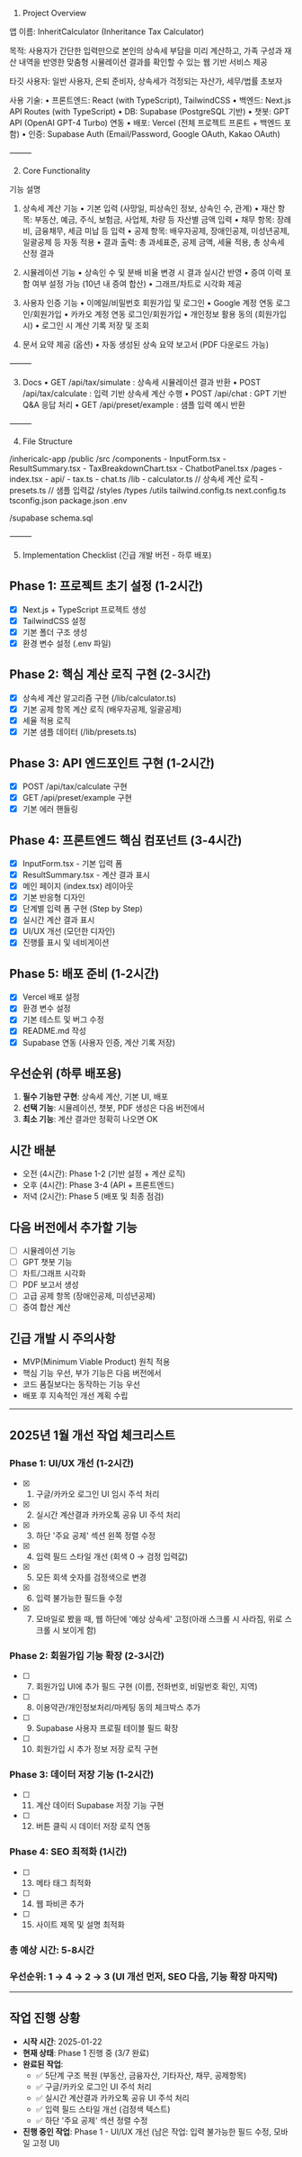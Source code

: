 1. Project Overview

앱 이름: InheritCalculator (Inheritance Tax Calculator)

목적: 사용자가 간단한 입력만으로 본인의 상속세 부담을 미리 계산하고, 가족 구성과 재산 내역을 반영한 맞춤형 시뮬레이션 결과를 확인할 수 있는 웹 기반 서비스 제공

타깃 사용자: 일반 사용자, 은퇴 준비자, 상속세가 걱정되는 자산가, 세무/법률 초보자

사용 기술:
	•	프론트엔드: React (with TypeScript), TailwindCSS
	•	백엔드: Next.js API Routes (with TypeScript)
	•	DB: Supabase (PostgreSQL 기반)
	•	챗봇: GPT API (OpenAI GPT-4 Turbo) 연동
	•	배포: Vercel (전체 프로젝트 프론트 + 백엔드 포함)
	•	인증: Supabase Auth (Email/Password, Google OAuth, Kakao OAuth)

⸻

2. Core Functionality

기능 설명

1) 상속세 계산 기능
	•	기본 입력 (사망일, 피상속인 정보, 상속인 수, 관계)
	•	재산 항목: 부동산, 예금, 주식, 보험금, 사업체, 차량 등 자산별 금액 입력
	•	채무 항목: 장례비, 금융채무, 세금 미납 등 입력
	•	공제 항목: 배우자공제, 장애인공제, 미성년공제, 일괄공제 등 자동 적용
	•	결과 출력: 총 과세표준, 공제 금액, 세율 적용, 총 상속세 산정 결과

2) 시뮬레이션 기능
	•	상속인 수 및 분배 비율 변경 시 결과 실시간 반영
	•	증여 이력 포함 여부 설정 가능 (10년 내 증여 합산)
	•	그래프/차트로 시각화 제공

3) 사용자 인증 기능
	•	이메일/비밀번호 회원가입 및 로그인
	•	Google 계정 연동 로그인/회원가입
	•	카카오 계정 연동 로그인/회원가입
	•	개인정보 활용 동의 (회원가입 시)
	•	로그인 시 계산 기록 저장 및 조회

4) 문서 요약 제공 (옵션)
	•	자동 생성된 상속 요약 보고서 (PDF 다운로드 가능)

⸻

3. Docs
	•	GET /api/tax/simulate : 상속세 시뮬레이션 결과 반환
	•	POST /api/tax/calculate : 입력 기반 상속세 계산 수행
	•	POST /api/chat : GPT 기반 Q&A 응답 처리
	•	GET /api/preset/example : 샘플 입력 예시 반환

⸻

4. File Structure

/inhericalc-app
  /public
  /src
    /components
      - InputForm.tsx
      - ResultSummary.tsx
      - TaxBreakdownChart.tsx
      - ChatbotPanel.tsx
    /pages
      - index.tsx
      - api/
        - tax.ts
        - chat.ts
    /lib
      - calculator.ts  // 상속세 계산 로직
      - presets.ts     // 샘플 입력값
    /styles
    /types
    /utils
  tailwind.config.ts
  next.config.ts
  tsconfig.json
  package.json
  .env

/supabase
  schema.sql

⸻

5. Implementation Checklist (긴급 개발 버전 - 하루 배포)

## Phase 1: 프로젝트 초기 설정 (1-2시간)
- [x] Next.js + TypeScript 프로젝트 생성
- [x] TailwindCSS 설정
- [x] 기본 폴더 구조 생성
- [x] 환경 변수 설정 (.env 파일)

## Phase 2: 핵심 계산 로직 구현 (2-3시간)
- [x] 상속세 계산 알고리즘 구현 (/lib/calculator.ts)
- [x] 기본 공제 항목 계산 로직 (배우자공제, 일괄공제)
- [x] 세율 적용 로직
- [x] 기본 샘플 데이터 (/lib/presets.ts)

## Phase 3: API 엔드포인트 구현 (1-2시간)
- [x] POST /api/tax/calculate 구현
- [x] GET /api/preset/example 구현
- [x] 기본 에러 핸들링

## Phase 4: 프론트엔드 핵심 컴포넌트 (3-4시간)
- [x] InputForm.tsx - 기본 입력 폼
- [x] ResultSummary.tsx - 계산 결과 표시
- [x] 메인 페이지 (index.tsx) 레이아웃
- [x] 기본 반응형 디자인
- [x] 단계별 입력 폼 구현 (Step by Step)
- [x] 실시간 계산 결과 표시
- [x] UI/UX 개선 (모던한 디자인)
- [x] 진행률 표시 및 네비게이션

## Phase 5: 배포 준비 (1-2시간)
- [x] Vercel 배포 설정
- [x] 환경 변수 설정
- [x] 기본 테스트 및 버그 수정
- [x] README.md 작성
- [x] Supabase 연동 (사용자 인증, 계산 기록 저장)

## 우선순위 (하루 배포용)
1. **필수 기능만 구현**: 상속세 계산, 기본 UI, 배포
2. **선택 기능**: 시뮬레이션, 챗봇, PDF 생성은 다음 버전에서
3. **최소 기능**: 계산 결과만 정확히 나오면 OK

## 시간 배분
- 오전 (4시간): Phase 1-2 (기반 설정 + 계산 로직)
- 오후 (4시간): Phase 3-4 (API + 프론트엔드)
- 저녁 (2시간): Phase 5 (배포 및 최종 점검)

## 다음 버전에서 추가할 기능
- [ ] 시뮬레이션 기능
- [ ] GPT 챗봇 기능
- [ ] 차트/그래프 시각화
- [ ] PDF 보고서 생성
- [ ] 고급 공제 항목 (장애인공제, 미성년공제)
- [ ] 증여 합산 계산

## 긴급 개발 시 주의사항
- MVP(Minimum Viable Product) 원칙 적용
- 핵심 기능 우선, 부가 기능은 다음 버전에서
- 코드 품질보다는 동작하는 기능 우선
- 배포 후 지속적인 개선 계획 수립

---

## 2025년 1월 개선 작업 체크리스트

### Phase 1: UI/UX 개선 (1-2시간)
- [x] 1. 구글/카카오 로그인 UI 임시 주석 처리
- [x] 2. 실시간 계산결과 카카오톡 공유 UI 주석 처리  
- [x] 3. 하단 '주요 공제' 섹션 왼쪽 정렬 수정
- [x] 4. 입력 필드 스타일 개선 (회색 0 → 검정 입력값)
- [x] 5. 모든 회색 숫자를 검정색으로 변경
- [x] 6. 입력 불가능한 필드들 수정
- [x] 7. 모바일로 봤을 때, 웹 하단에 '예상 상속세' 고정(아래 스크롤 시 사라짐, 위로 스크롤 시 보이게 함)

### Phase 2: 회원가입 기능 확장 (2-3시간)
- [ ] 7. 회원가입 UI에 추가 필드 구현 (이름, 전화번호, 비밀번호 확인, 지역)
- [ ] 8. 이용약관/개인정보처리/마케팅 동의 체크박스 추가
- [ ] 9. Supabase 사용자 프로필 테이블 필드 확장
- [ ] 10. 회원가입 시 추가 정보 저장 로직 구현

### Phase 3: 데이터 저장 기능 (1-2시간)
- [ ] 11. 계산 데이터 Supabase 저장 기능 구현
- [ ] 12. 버튼 클릭 시 데이터 저장 로직 연동

### Phase 4: SEO 최적화 (1시간)
- [ ] 13. 메타 태그 최적화
- [ ] 14. 웹 파비콘 추가
- [ ] 15. 사이트 제목 및 설명 최적화

### 총 예상 시간: 5-8시간
### 우선순위: 1 → 4 → 2 → 3 (UI 개선 먼저, SEO 다음, 기능 확장 마지막)

---

## 작업 진행 상황
- **시작 시간**: 2025-01-22
- **현재 상태**: Phase 1 진행 중 (3/7 완료)
- **완료된 작업**: 
  - ✅ 5단계 구조 복원 (부동산, 금융자산, 기타자산, 채무, 공제항목)
  - ✅ 구글/카카오 로그인 UI 주석 처리
  - ✅ 실시간 계산결과 카카오톡 공유 UI 주석 처리
  - ✅ 입력 필드 스타일 개선 (검정색 텍스트)
  - ✅ 하단 '주요 공제' 섹션 정렬 수정
- **진행 중인 작업**: Phase 1 - UI/UX 개선 (남은 작업: 입력 불가능한 필드 수정, 모바일 고정 UI)